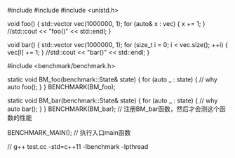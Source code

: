 #include <vector>
#include <iostream>
#include <unistd.h>

void foo() {
    std::vector<int> vec(1000000, 1);
    for (auto& x : vec) {
        x += 1;
    }
    //std::cout << "foo()" << std::endl;
}

void bar() {
    std::vector<int> vec(1000000, 1);
    for (size_t i = 0; i < vec.size(); ++i) {
        vec[i] += 1;
    }
    //std::cout << "bar()" << std::endl;
}


#include <benchmark/benchmark.h>

static void BM_foo(benchmark::State& state) {
  for (auto _ : state) {  // why auto 
    foo();
  }
}
BENCHMARK(BM_foo);

static void BM_bar(benchmark::State& state) {
  for (auto _ : state) {  // why auto
    bar();
  }
}
BENCHMARK(BM_bar);  // 注册BM_bar函数，然后才会测这个函数的性能

BENCHMARK_MAIN();  // 执行入口main函数

// g++ test.cc -std=c++11 -lbenchmark -lpthread